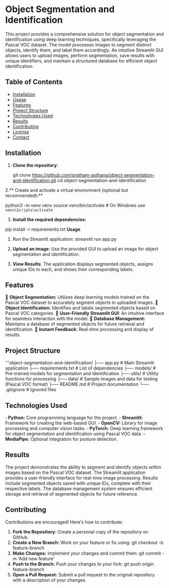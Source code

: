 #  Object Segmentation and Identification

This project provides a comprehensive solution for object segmentation and identification using deep learning techniques, specifically leveraging the Pascal VOC dataset. The model processes images to segment distinct objects, identify them, and label them accordingly. An intuitive Streamlit GUI allows users to upload images, perform segmentation, save results with unique identifiers, and maintain a structured database for efficient object identification.

## **Table of Contents**
- [Installation](#installation)
- [Usage](#usage)
- [Features](#features)
- [Project Structure](#project-structure)
- [Technologies Used](#technologies-used)
- [Results](#results)
- [Contributing](#contributing)
- [License](#license)
- [Contact](#contact)

## Installation
1. **Clone the repository**:

   git clone https://github.com/pratham-asthana/object-segmentation-and-identification.git
   cd object-segmentation-and-identification
   
2.** Create and activate a virtual environment (optional but recommended):**

python3 -m venv venv
source venv/bin/activate  # On Windows use `venv\Scripts\activate`

3. **Install the required dependencies:**

pip install -r requirements.txt
**Usage**
1. Run the Streamlit application:
streamlit run app.py

2. **Upload an image**: Use the provided GUI to upload an image for object segmentation and identification.

3. **View Results**: The application displays segmented objects, assigns unique IDs to each, and shows their corresponding labels.

## **Features**
📍 **Object Segmentation:** Utilizes deep learning models trained on the Pascal VOC dataset to accurately segment objects in uploaded images.
📍 **Object Identification:** Identifies and labels segmented objects based on Pascal VOC categories.
📍 **User-Friendly Streamlit GUI**: An intuitive interface for seamless interaction with the model.
📍 **Database Management:** Maintains a database of segmented objects for future retrieval and identification.
📍 **Instant Feedback:** Real-time processing and display of results.

## **Project Structure**


'''object-segmentation-and-identification/
├── app.py                 # Main Streamlit application
├── requirements.txt       # List of dependencies
├── models/                # Pre-trained models for segmentation and identification
├── utils/                 # Utility functions for processing
├── data/                  # Sample images and data for testing (Pascal VOC format)
├── README.md              # Project documentation
└── .gitignore             # Ignored files

## **Technologies Used**

▫️ **Python:** Core programming language for the project.
▫️ **Streamlit:** Framework for creating the web-based GUI.
▫️ **OpenCV:** Library for image processing and computer vision tasks.
▫️ **PyTorch:** Deep learning framework for object segmentation and identification using Pascal VOC data.
▫️ **MediaPipe**: Optional integration for posture detection.

## **Results**
The project demonstrates the ability to segment and identify objects within images based on the Pascal VOC dataset. The Streamlit application provides a user-friendly interface for real-time image processing. Results include segmented objects saved with unique IDs, complete with their respective labels. The database management system ensures efficient storage and retrieval of segmented objects for future reference.

## **Contributing**

Contributions are encouraged! Here's how to contribute:
1. **Fork the Repository**: Create a personal copy of the repository on GitHub.
2. **Create a New Branch:** Work on your feature or fix using: git checkout -b feature-branch
3. **Make Changes:** Implement your changes and commit them: git commit -m 'Add new feature'
4. **Push to the Branch:** Push your changes to your fork: git push origin feature-branch
5. **Open a Pull Request:** Submit a pull request to the original repository with a description of your changes.
